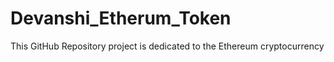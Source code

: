 # Devanshi_Etherum_Token
This GitHub Repository project is dedicated to the Ethereum cryptocurrency
